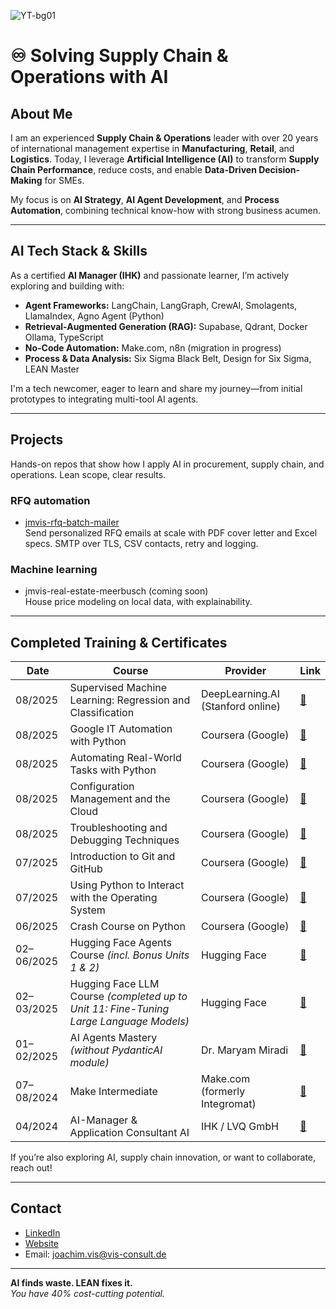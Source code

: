 ![YT-bg01](https://github.com/user-attachments/assets/5209ee45-978e-4b41-94bf-af979a9dcd23)
# ♾️ Solving Supply Chain & Operations with AI

## About Me

I am an experienced **Supply Chain & Operations** leader with over 20 years of international management expertise in **Manufacturing**, **Retail**, and **Logistics**.
Today, I leverage **Artificial Intelligence (AI)** to transform **Supply Chain Performance**, reduce costs, and enable **Data-Driven Decision-Making** for SMEs.

My focus is on **AI Strategy**, **AI Agent Development**, and **Process Automation**, combining technical know-how with strong business acumen.

---

## AI Tech Stack & Skills

As a certified **AI Manager (IHK)** and passionate learner, I’m actively exploring and building with:

- **Agent Frameworks:** LangChain, LangGraph, CrewAI, Smolagents, LlamaIndex, Agno Agent (Python)
- **Retrieval-Augmented Generation (RAG):** Supabase, Qdrant, Docker Ollama, TypeScript
- **No-Code Automation:** Make.com, n8n (migration in progress)
- **Process & Data Analysis:** Six Sigma Black Belt, Design for Six Sigma, LEAN Master

I'm a tech newcomer, eager to learn and share my journey—from initial prototypes to integrating multi-tool AI agents.

---
## Projects

Hands-on repos that show how I apply AI in procurement, supply chain, and operations. Lean scope, clear results.

### RFQ automation
- [jmvis-rfq-batch-mailer](https://github.com/jm-vis/jmvis-rfq-batch-mailer)  
  Send personalized RFQ emails at scale with PDF cover letter and Excel specs. SMTP over TLS, CSV contacts, retry and logging.

### Machine learning
- jmvis-real-estate-meerbusch (coming soon)  
  House price modeling on local data, with explainability.

---

## Completed Training & Certificates

| Date       | Course                                                                                                               | Provider                         | Link |
|------------|----------------------------------------------------------------------------------------------------------------------|-----------------------------------|------|
| 08/2025    | Supervised Machine Learning: Regression and Classification                                                           | DeepLearning.AI         (Stanford online) | [🔗](https://www.coursera.org/account/accomplishments/verify/LM8BN9IUY9CJ) |
| 08/2025    | Google IT Automation with Python                                                                                     | Coursera (Google)                 | [🔗](https://www.coursera.org/professional-certificates/google-it-automation) |
| 08/2025    | Automating Real-World Tasks with Python                                                                              | Coursera (Google)                 | [🔗](https://www.coursera.org/learn/automating-real-world-tasks-python) |
| 08/2025    | Configuration Management and the Cloud                                                                              | Coursera (Google)                 | [🔗](https://www.coursera.org/learn/configuration-management-cloud) |
| 08/2025    | Troubleshooting and Debugging Techniques                                                                             | Coursera (Google)                 | [🔗](https://www.coursera.org/learn/troubleshooting-debugging-techniques) |
| 07/2025    | Introduction to Git and GitHub                                                                                       | Coursera (Google)                 | [🔗](https://www.coursera.org/learn/introduction-git-github) |
| 07/2025    | Using Python to Interact with the Operating System                                                                   | Coursera (Google)                 | [🔗](https://www.coursera.org/learn/python-operating-system) |
| 06/2025    | Crash Course on Python                                                                                               | Coursera (Google)                 | [🔗](https://www.coursera.org/learn/python-crash-course) |
| 02–06/2025 | Hugging Face Agents Course *(incl. Bonus Units 1 & 2)*                                                               | Hugging Face                      | [🔗](https://huggingface.co/learn/agents-course/unit0/introduction) |
| 02–03/2025 | Hugging Face LLM Course *(completed up to Unit 11: Fine-Tuning Large Language Models)*                               | Hugging Face                      | [🔗](https://huggingface.co/learn/llm-course/chapter1) |
| 01–02/2025 | AI Agents Mastery *(without PydanticAI module)*                                                                      | Dr. Maryam Miradi                  | [🔗](https://www.maryammiradi.com/ai-agents-mastery3) |
| 07–08/2024 | Make Intermediate                                                                                                    | Make.com (formerly Integromat)    | [🔗](https://academy.make.com/pages/search) |
| 04/2024    | AI-Manager & Application Consultant AI                                                                               | IHK / LVQ GmbH                     | [🔗](https://www.lvq.de/weiterbildung.html) |

If you’re also exploring AI, supply chain innovation, or want to collaborate, reach out!

---

## Contact

- [LinkedIn](https://www.linkedin.com/in/joachim-m-vis-869a99124/)
- [Website](https://www.vis-consult.de)
- Email: joachim.vis@vis-consult.de

---

**AI finds waste. LEAN fixes it.**  
_You have 40% cost-cutting potential._
